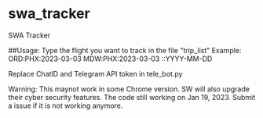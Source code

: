 # swa_tracker
SWA Tracker

##Usage:
Type the flight you want to track in the file "trip_list"
Example:
ORD:PHX:2023-03-03
MDW:PHX:2023-03-03
<Departure>:<Arrival>:YYYY-MM-DD

Replace ChatID and Telegram API token in tele_bot.py

Warning: This maynot work in some Chrome version. SW will also upgrade their cyber security features. The code still working on Jan 19, 2023. Submit a issue if it is not working anymore.
